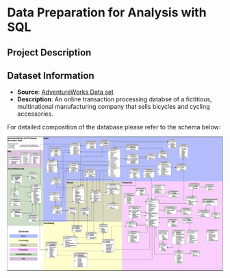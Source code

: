 # Data Preparation for Analysis with SQL

## Project Description

## Dataset Information
- **Source**: [AdventureWorks Data set](https://learn.microsoft.com/en-us/sql/samples/adventureworks-install-configure?view=sql-server-ver16&tabs=ssms)
- **Description**: An online transaction processing databse of a fictitious, multinational manufacturing company that sells bicycles and cycling accessories.  

For detailed composition of the database please refer to the schema below:  

![AdventureWorks Schema](AdventureWorks_schema.png)